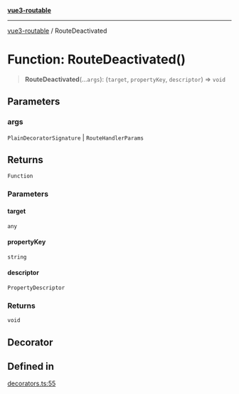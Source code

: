 [**vue3-routable**](../README.md)

***

[vue3-routable](../globals.md) / RouteDeactivated

# Function: RouteDeactivated()

> **RouteDeactivated**(...`args`): (`target`, `propertyKey`, `descriptor`) => `void`

## Parameters

### args

`PlainDecoratorSignature` | `RouteHandlerParams`

## Returns

`Function`

### Parameters

#### target

`any`

#### propertyKey

`string`

#### descriptor

`PropertyDescriptor`

### Returns

`void`

## Decorator

## Defined in

[decorators.ts:55](https://github.com/cleverplatypus/vue3-routable/blob/87cf44a88c3a74106c60f1327e2be92f2bbacca6/src/decorators.ts#L55)
